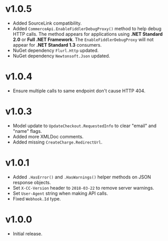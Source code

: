 # v1.0.5
* Added SourceLink compatibility.
* Added `CommerceApi.EnableFiddlerDebugProxy()` method to help debug HTTP calls. The method appears for applications using **.NET Standard 2.0** or **Full .NET Framework**. The `EnableFiddlerDebugProxy` will not appear for **.NET Standard 1.3** consumers.
* NuGet dependency `Flurl.Http` updated.
* NuGet dependency `Newtonsoft.Json` updated.

# v1.0.4
* Ensure multiple calls to same endpoint don't cause HTTP 404. 

# v1.0.3
* Model update to `UpdateCheckout.RequestedInfo` to clear "email" and "name" flags.
* Added more XMLDoc comments.
* Added missing `CreateCharge.RedirectUrl`. 

# v1.0.1
* Added `.HasError()` and `.HasWarnings()` helper methods on JSON response objects.
* Set `X-CC-Version` header to `2018-03-22` to remove server warnings.
* Set `User-Agent` string when making API calls.
* Fixed `Webhook.Id` type.

# v1.0.0
* Initial release.